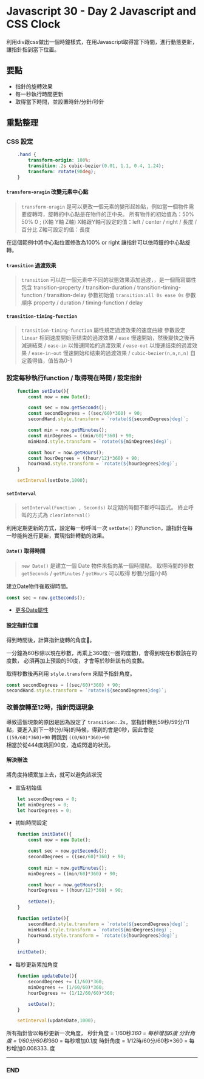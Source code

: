 # Javascript 30 - Day 2 Javascript and CSS Clock


利用div跟css做出一個時鐘樣式，在用Javascript取得當下時間，進行動態更新，讓指針指到當下位置。


## 要點
* 指針的旋轉效果
* 每一秒執行時間更新
* 取得當下時間，並設置時針/分針/秒針


## 重點整理

### CSS 設定

`````css
    .hand {
        transform-origin: 100%;
        transition:.2s cubic-bezier(0.01, 1.1, 0.4, 1.24);
        transform: rotate(90deg);
    }
`````

#### `transform-oragin` 改變元素中心點
>`transform-oragin` 是可以更改一個元素的變形起始點，例如當一個物件需要旋轉時，旋轉的中心點是在物件的正中央。
> 所有物件的初始值為：50% 50% 0 ; (X軸 Y軸 Z軸)
> X軸跟Y軸可設定的值：left / center / right / 長度 / 百分比
> Z軸可設定的值：長度

在這個範例中將中心點位置修改為100% or right 讓指針可以依時鐘的中心點旋轉。

#### `transition` 過渡效果
> `transition` 可以在一個元素中不同的狀態效果添加過渡，，是一個簡寫屬性
包含 transition-property / transition-duration / transition-timing-function / transition-delay
> 參數初始值  `transition:all 0s ease 0s` 參數順序  property / duration / timing-function / delay

#### `transition-timing-function` 
> `transition-timing-function` 屬性規定過渡效果的速度曲線
> 參數設定 `linear` 相同速度開始至结束的過渡效果 / `ease` 慢速開始，然後變快之後再減速結束 / `ease-in` 以慢速開始的過渡效果 / `ease-out` 以慢速结束的過渡效果 / `ease-in-out` 慢速開始和结束的過渡效果 / `cubic-bezier(n,n,n,n)` 自定義得值，值皆為0-1

### 設定每秒執行function / 取得現在時間 / 設定指針

`````javascript
    function setDate(){
        const now = new Date(); 

        const sec = now.getSeconds();
        const secondDegrees = ((sec/60)*360) + 90; 
        secondHand.style.transform = `rotate(${secondDegrees}deg)`;

        const min = now.getMinutes(); 
        const minDegrees = ((min/60)*360) + 90; 
        minHand.style.transform = `rotate(${minDegrees}deg)`;

        const hour = now.getHours(); 
        const hourDegrees = ((hour/12)*360) + 90; 
        hourHand.style.transform = `rotate(${hourDegrees}deg)`;
    }

    setInterval(setDate,1000);
`````

#### `setInterval` 
> `setInterval(Function , Seconds)` 以定期的時間不斷呼叫函式。
> 終止呼叫的方式為 `clearInterval()`

利用定期更新的方式，設定每一秒呼叫一次 `setDate()` 的function，讓指針在每一秒能夠進行更新，實現指針轉動的效果。

#### `Date()` 取得時間
> `new Date()` 是建立一個 Date 物件來指向某一個時間點。
> 取得時間的參數 `getSeconds` / `getMinutes` / `getHours` 可以取得 秒數/分鐘/小時

建立Date物件後取得時間。

````` javascript
const sec = now.getSeconds();
`````

* [更多Date屬性](https://developer.mozilla.org/zh-TW/docs/Web/JavaScript/Reference/Global_Objects/Date#Date.prototype_方法)

#### 設定指針位置

得到時間後，計算指針旋轉的角度。<br>

一分鐘為60秒除以現在秒數，再乘上360度(一圈的度數)，會得到現在秒數該在的度數，
必須再加上預設的90度，才會等於秒針該有的度數。<br>

取得秒數後再利用 `style.transform` 來賦予指針角度。
`````javascript
const secondDegrees = ((sec/60)*360) + 90; 
secondHand.style.transform = `rotate(${secondDegrees}deg)`;
`````


### 改善旋轉至12時，指針閃退現象

導致這個現象的原因是因為設定了 `transition:.2s`，當指針轉到59秒/59分/11點，要進入到下一秒(分/時)的時候，得到的會是0秒，因此會從 <br>
`((59/60)*360)+90` 轉跳到 `((0/60)*360)+90` <br>
相當於從444度跳回90度，造成閃退的狀況。

#### 解決辦法
將角度持續累加上去，就可以避免該狀況

* 宣告初始值

````` javascript
    let secondDegrees = 0;
    let minDegrees = 0;
    let hourDegrees = 0;
`````

* 初始時間設定

````` javascript
    function initDate(){
        const now = new Date(); 

        const sec = now.getSeconds(); 
        secondDegrees = ((sec/60)*360) + 90; 
        
        const min = now.getMinutes(); 
        minDegrees = ((min/60)*360) + 90; 

        const hour = now.getHours(); 
        hourDegrees = ((hour/12)*360) + 90;
        
        setDate();
    }

    function setDate(){
        secondHand.style.transform = `rotate(${secondDegrees}deg)`;
        minHand.style.transform = `rotate(${minDegrees}deg)`;
        hourHand.style.transform = `rotate(${hourDegrees}deg)`;
    }

    initDate();
`````

* 每秒更新累加角度

`````javascript
    function updateDate(){
        secondDegrees += (1/60)*360; 
        minDegrees += (1/60/60)*360; 
        hourDegrees += (1/12/60/60)*360; 

        setDate();
    }

    setInterval(updateDate,1000);
`````
所有指針皆以每秒更新一次角度，
秒針角度 = 1/60秒*360 = 每秒增加6度
分針角度 = 1/60分/60秒*360 = 每秒增加0.1度
時針角度 = 1/12時/60分/60秒*360 = 每秒增加0.008333..度

______________
### END









